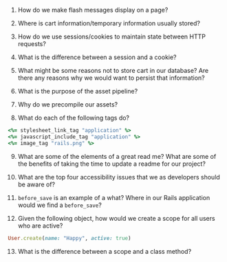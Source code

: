 1. How do we make flash messages display on a page?

2. Where is cart information/temporary information usually stored?

3. How do we use sessions/cookies to maintain state between HTTP requests?

4. What is the difference between a session and a cookie?

5. What might be some reasons not to store cart in our database? Are there any reasons why we would want to persist that information?

6. What is the purpose of the asset pipeline?

7. Why do we precompile our assets?

8. What do each of the following tags do?

```ruby 
<%= stylesheet_link_tag "application" %>
<%= javascript_include_tag "application" %>
<%= image_tag "rails.png" %>
```

9. What are some of the elements of a great read me? What are some of the benefits of taking the time to update a readme for our project?

10. What are the top four accessibility issues that we as developers should be aware of?

11. `before_save` is an example of a what? Where in our Rails application would we find a `before_save`?

12. Given the following object, how would we create a scope for all users who are active?

```ruby 
User.create(name: "Happy", active: true)
```

13. What is the difference between a scope and a class method?
